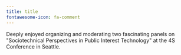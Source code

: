 ```yaml
---
title: title
fontawesome-icon: fa-comment
---
```


Deeply enjoyed organizing and moderating two fascinating panels on "Sociotechnical Perspectives in Public Interest Technology" at the 4S Conference in Seattle.